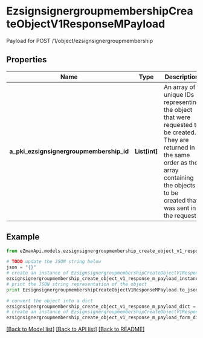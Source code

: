 # EzsignsignergroupmembershipCreateObjectV1ResponseMPayload

Payload for POST /1/object/ezsignsignergroupmembership

## Properties

Name | Type | Description | Notes
------------ | ------------- | ------------- | -------------
**a_pki_ezsignsignergroupmembership_id** | **List[int]** | An array of unique IDs representing the object that were requested to be created.  They are returned in the same order as the array containing the objects to be created that was sent in the request. | 

## Example

```python
from eZmaxApi.models.ezsignsignergroupmembership_create_object_v1_response_m_payload import EzsignsignergroupmembershipCreateObjectV1ResponseMPayload

# TODO update the JSON string below
json = "{}"
# create an instance of EzsignsignergroupmembershipCreateObjectV1ResponseMPayload from a JSON string
ezsignsignergroupmembership_create_object_v1_response_m_payload_instance = EzsignsignergroupmembershipCreateObjectV1ResponseMPayload.from_json(json)
# print the JSON string representation of the object
print EzsignsignergroupmembershipCreateObjectV1ResponseMPayload.to_json()

# convert the object into a dict
ezsignsignergroupmembership_create_object_v1_response_m_payload_dict = ezsignsignergroupmembership_create_object_v1_response_m_payload_instance.to_dict()
# create an instance of EzsignsignergroupmembershipCreateObjectV1ResponseMPayload from a dict
ezsignsignergroupmembership_create_object_v1_response_m_payload_form_dict = ezsignsignergroupmembership_create_object_v1_response_m_payload.from_dict(ezsignsignergroupmembership_create_object_v1_response_m_payload_dict)
```
[[Back to Model list]](../README.md#documentation-for-models) [[Back to API list]](../README.md#documentation-for-api-endpoints) [[Back to README]](../README.md)


